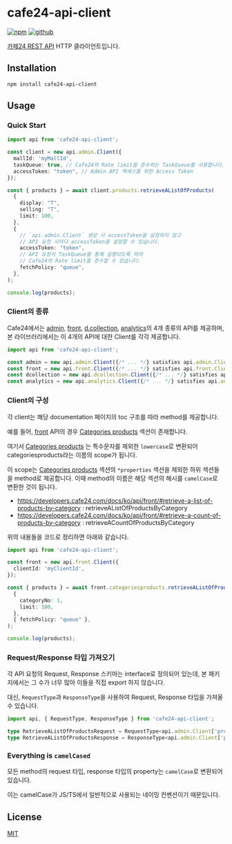 # cafe24-api-client

[![npm](https://img.shields.io/badge/npm-CB3837?style=for-the-badge&logo=npm&logoColor=white)](https://www.npmjs.com/package/cafe24-api-client)
[![github](https://img.shields.io/badge/GitHub-100000?style=for-the-badge&logo=github&logoColor=white)](https://github.com/01Joseph-Hwang10/cafe24.js/tree/master/packages/cafe24-api-client)

[카페24 REST API](https://developers.cafe24.com/docs/api) HTTP 클라이언트입니다.

## Installation

```bash
npm install cafe24-api-client
```

## Usage

### Quick Start

```typescript
import api from 'cafe24-api-client';

const client = new api.admin.Client({
  mallId: 'myMallId',
  taskQueue: true, // Cafe24의 Rate limit을 준수하는 TaskQueue를 사용합니다.
  accessToken: "token", // Admin API 엑세스를 위한 Access Token
});

const { products } = await client.products.retrieveAListOfProducts(
  {
    display: "T",
    selling: "T",
    limit: 100,
  },
  { 
    // `api.admin.Client` 생성 시 accessToken을 설정하지 않고 
    // API 요청 시마다 accessToken을 설정할 수 있습니다.
    accessToken: "token", 
    // API 요청이 TaskQueue를 통해 실행되도록 하여
    // Cafe24의 Rate limit을 준수할 수 있습니다.
    fetchPolicy: "queue",
  },
);

console.log(products);
```

### Client의 종류

Cafe24에서는 [admin], [front], [d.collection], [analytics]의 4개 종류의 API를 제공하며, 
본 라이브러리에서는 이 4개의 API에 대한 Client를 각각 제공합니다.

```typescript
import api from 'cafe24-api-client';

const admin = new api.admin.Client({/* ... */} satisfies api.admin.ClientOptions);
const front = new api.front.Client({/* ... */} satisfies api.front.ClientOptions);
const dcollection = new api.dcollection.Client({/* ... */} satisfies api.dcollection.ClientOptions);
const analytics = new api.analytics.Client({/* ... */} satisfies api.analytics.ClientOptions);
```

### Client의 구성

각 client는 해당 documentation 페이지의 toc 구조를 따라 method를 제공합니다.

예를 들어, [front] API의 경우 [Categories products] 섹션이 존재합니다.

여기서 [Categories products] 는 특수문자를 제외한 `lowercase`로 변환되어 categoriesproducts라는 이름의 scope가 됩니다. 

이 scope는 [Categories products] 섹션의 `*properties` 섹션을 제외한 하위 섹션들을 method로 제공합니다. 이때 method의 이름은 해당 섹션의 해시를 `camelCase`로 변환한 것이 됩니다.

- https://developers.cafe24.com/docs/ko/api/front/#retrieve-a-list-of-products-by-category : retrieveAListOfProductsByCategory
- https://developers.cafe24.com/docs/ko/api/front/#retrieve-a-count-of-products-by-category : retrieveACountOfProductsByCategory

위의 내용들을 코드로 정리하면 아래와 같습니다.

```typescript
import api from 'cafe24-api-client';

const front = new api.front.Client({
  clientId: 'myClientId',
});

const { products } = await front.categoriesproducts.retrieveAListOfProductsByCategory(
  {
    categoryNo: 1,
    limit: 100,
  },
  { fetchPolicy: "queue" },
);

console.log(products);
```


### Request/Response 타입 가져오기

각 API 요청의 Request, Response 스키마는 interface로 정의되어 있는데, 
본 패키지에서는 그 수가 너무 많아 이들을 직접 export 하지 않습니다.

대신, `RequestType`과 `ResponseType`을 사용하여 Request, Response 타입을 가져올 수 있습니다.

```typescript
import api, { RequestType, ResponseType } from 'cafe24-api-client';

type RetrieveAListOfProductsRequest = RequestType<api.admin.Client['products']['retrieveAListOfProducts']>;
type RetrieveAListOfProductsResponse = ResponseType<api.admin.Client['products']['retrieveAListOfProducts']>;
```

### Everything is `camelCased`

모든 method의 request 타입, response 타입의 property는 `camelCase`로 변환되어 있습니다.

이는 camelCase가 JS/TS에서 일반적으로 사용되는 네이밍 컨벤션이기 때문입니다.

## License

[MIT](./LICENSE)


[admin]: https://developers.cafe24.com/docs/ko/api/admin
[front]: https://developers.cafe24.com/docs/ko/api/front
[d.collection]: https://developers.cafe24.com/docs/ko/api/dcollection
[analytics]: https://developers.cafe24.com/docs/ko/api/cafe24data
[Categories products]: https://developers.cafe24.com/docs/ko/api/front/#categories__products

